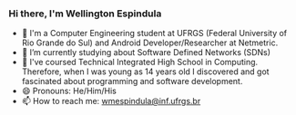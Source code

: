 ### Hi there, I'm Wellington Espindula
- 🔭 I'm a Computer Engineering student at UFRGS (Federal University of Rio Grande do Sul) and Android Developer/Researcher at Netmetric.
- 🌱 I’m currently studying about Software Defined Networks (SDNs)
- :star2: I've coursed Technical Integrated High School in Computing. Therefore, when I was young as 14 years old I discovered and got fascinated about programming and software development.
- 😄 Pronouns: He/Him/His
- 📫 How to reach me: wmespindula@inf.ufrgs.br

<!--
**WellingtonEspindula/WellingtonEspindula** is a ✨ _special_ ✨ repository because its `README.md` (this file) appears on your GitHub profile.

Here are some ideas to get you started:

- 🔭 I’m currently working on ...
- 🌱 I’m currently learning ...
- 👯 I’m looking to collaborate on ...
- 🤔 I’m looking for help with ...
- 💬 Ask me about ...
- 📫 How to reach me: ...
- 😄 Pronouns: ...
- ⚡ Fun fact: ...
-->
